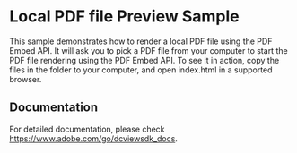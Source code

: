 # Local PDF file Preview Sample

This sample demonstrates how to render a local PDF file using the PDF Embed API. It will ask you to pick a PDF file from your computer to start the PDF file rendering using the PDF Embed API.
To see it in action, copy the files in the folder to your computer, and open index.html in a supported browser.

## Documentation

For detailed documentation, please check https://www.adobe.com/go/dcviewsdk_docs.
